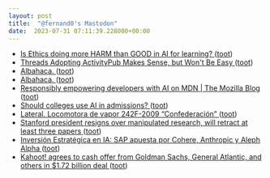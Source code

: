 ```yaml
---
layout: post
title:  "@fernand0's Mastodon"
date:  2023-07-31 07:11:39.228000+00:00
---
```

*  [Is Ethics doing more HARM than GOOD in AI for learning? ](http://donaldclarkplanb.blogspot.com/2023/07/ethics-ai-and-moral-high-horses-6.htm) ([toot](https://mastodon.social/@fernand0/110807449549317998))
*  [Threads Adopting ActivityPub Makes Sense, but Won't Be Easy ](https://thenewstack.io/threads-adopting-activitypub-makes-sense-but-wont-be-easy) ([toot](https://mastodon.social/@fernand0/110804288609228048))
*  [Albahaca. ](https://avecesunafoto.wordpress.com/2023/07/30/albahaca-6) ([toot](https://mastodon.social/@fernand0/110804275848036698))
*  [Albahaca. ](https://avecesunafoto.wordpress.com/2023/07/30/albahaca-6) ([toot](https://mastodon.social/@fernand0/110804230794964330))
*  [Responsibly empowering developers with AI on MDN \| The Mozilla Blog ](https://blog.mozilla.org/en/products/mdn/responsibly-empowering-developers-with-ai-on-mdn) ([toot](https://mastodon.social/@fernand0/110804004593942283))
*  [Should colleges use AI in admissions? ](https://www.highereddive.com/news/ai-admissions-ethics-college-university-higher-ed/686588) ([toot](https://mastodon.social/@fernand0/110803736267247223))
*  [Lateral. Locomotora de vapor 242F-2009 “Confederación” ](https://www.flickr.com/photos/fernand0/53057264878) ([toot](https://mastodon.social/@fernand0/110803577791227124))
*  [Stanford president resigns over manipulated research, will retract at least three papers ](https://stanforddaily.com/2023/07/19/stanford-president-resigns-over-manipulated-research-will-retract-at-least-3-papers) ([toot](https://mastodon.social/@fernand0/110803475284625116))
*  [Inversión Estratégica en IA: SAP apuesta por Cohere, Anthropic y Aleph Alpha ](https://wwwhatsnew.com/2023/07/19/inversion-estrategica-en-ia-sap-apuesta-por-cohere-anthropic-y-aleph-alpha) ([toot](https://mastodon.social/@fernand0/110803212343006892))
*  [Kahoot! agrees to cash offer from Goldman Sachs, General Atlantic, and others in $1.72 billion deal ](https://tech.eu/2023/07/14/kahoot-acquired-by-goldman-sachs-general-atlantic-and-others-in-172-billion-deal) ([toot](https://mastodon.social/@fernand0/110803044957165084))
